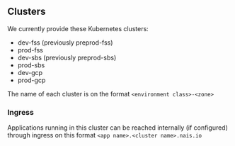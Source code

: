 ## Clusters

We currently provide these Kubernetes clusters:

- dev-fss (previously preprod-fss)
- prod-fss
- dev-sbs (previously preprod-sbs)
- prod-sbs
- dev-gcp
- prod-gcp

The name of each cluster is on the format `<environment class>-<zone>`

### Ingress

Applications running in this cluster can be reached internally (if configured) through ingress on this format  `<app name>.<cluster name>.nais.io`

